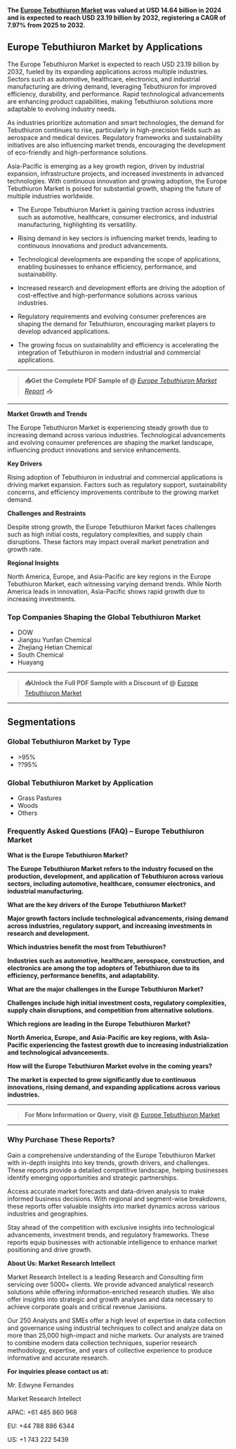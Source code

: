 <p><strong>The <a href="https://www.marketresearchintellect.com/download-sample/?rid=901743&amp;utm_source=Pulse-April-Europe&amp;utm_medium=852">Europe Tebuthiuron Market</a> was valued at USD 14.64 billion in 2024 and is expected to reach USD 23.19 billion by 2032, registering a CAGR of 7.97% from 2025 to 2032.</strong></p><h2>Europe Tebuthiuron Market by Applications&nbsp;</h2><p><p>The Europe Tebuthiuron Market is expected to reach USD 23.19 billion by 2032, fueled by its expanding applications across multiple industries. Sectors such as automotive, healthcare, electronics, and industrial manufacturing are driving demand, leveraging Tebuthiuron for improved efficiency, durability, and performance. Rapid technological advancements are enhancing product capabilities, making Tebuthiuron solutions more adaptable to evolving industry needs.</p><p>As industries prioritize automation and smart technologies, the demand for Tebuthiuron continues to rise, particularly in high-precision fields such as aerospace and medical devices. Regulatory frameworks and sustainability initiatives are also influencing market trends, encouraging the development of eco-friendly and high-performance solutions.</p><p>Asia-Pacific is emerging as a key growth region, driven by industrial expansion, infrastructure projects, and increased investments in advanced technologies. With continuous innovation and growing adoption, the Europe Tebuthiuron Market is poised for substantial growth, shaping the future of multiple industries worldwide.</p></p><ul><li><p>The Europe Tebuthiuron Market is gaining traction across industries such as automotive, healthcare, consumer electronics, and industrial manufacturing, highlighting its versatility.</p></li><li><p>Rising demand in key sectors is influencing market trends, leading to continuous innovations and product advancements.</p></li><li><p>Technological developments are expanding the scope of applications, enabling businesses to enhance efficiency, performance, and sustainability.</p></li><li><p>Increased research and development efforts are driving the adoption of cost-effective and high-performance solutions across various industries.</p></li><li><p>Regulatory requirements and evolving consumer preferences are shaping the demand for Tebuthiuron, encouraging market players to develop advanced applications.</p></li><li><p>The growing focus on sustainability and efficiency is accelerating the integration of Tebuthiuron in modern industrial and commercial applications.</p></li></ul><hr /><blockquote><p><strong><span class="font-[700]">📥Get the Complete PDF Sample of @ </span></strong><em><span class="font-[700]"><a href="https://www.marketresearchintellect.com/download-sample/?rid=901743&amp;utm_source=Pulse-April-Europe&amp;utm_medium=852" target="_blank" data-tracking-control-name="article-ssr-frontend-pulse_little-text-block" data-tracking-will-navigate="" data-test-link="">Europe Tebuthiuron Market Report</a>&nbsp;📥</span></em></p></blockquote><hr /><p class="" data-start="77" data-end="360"><strong data-start="77" data-end="105">Market Growth and Trends</strong></p><p class="" data-start="77" data-end="360">The Europe Tebuthiuron Market is experiencing steady growth due to increasing demand across various industries. Technological advancements and evolving consumer preferences are shaping the market landscape, influencing product innovations and service enhancements.</p><p class="" data-start="362" data-end="606"><strong data-start="362" data-end="377">Key Drivers</strong></p><p class="" data-start="362" data-end="606">Rising adoption of Tebuthiuron in industrial and commercial applications is driving market expansion. Factors such as regulatory support, sustainability concerns, and efficiency improvements contribute to the growing market demand.</p><p class="" data-start="608" data-end="849"><strong data-start="608" data-end="637">Challenges and Restraints</strong></p><p class="" data-start="608" data-end="849">Despite strong growth, the Europe Tebuthiuron Market faces challenges such as high initial costs, regulatory complexities, and supply chain disruptions. These factors may impact overall market penetration and growth rate.</p><p class="" data-start="851" data-end="1095"><strong data-start="851" data-end="872">Regional Insights</strong></p><p class="" data-start="851" data-end="1095">North America, Europe, and Asia-Pacific are key regions in the Europe Tebuthiuron Market, each witnessing varying demand trends. While North America leads in innovation, Asia-Pacific shows rapid growth due to increasing investments.</p><p><h3>Top Companies Shaping the Global Tebuthiuron Market </h3><ul><li>DOW</li><li>Jiangsu Yunfan Chemical</li><li>Zhejiang Hetian Chemical</li><li>South Chemical</li><li>Huayang</li></ul></p><hr /><blockquote><p><strong>📥Unlock the Full PDF Sample with a Discount of @</strong> <a href="https://www.marketresearchintellect.com/ask-for-discount/?rid=901743&amp;utm_source=Pulse-April-Europe&amp;utm_medium=852">Europe Tebuthiuron Market</a></p></blockquote><hr /><p><h2>Segmentations</h2><h3>Global Tebuthiuron Market by Type</h3><ul><li>>95%</li><li>??95%</li></ul><h3>Global Tebuthiuron Market by Application</h3><ul><li>Grass Pastures</li><li>Woods</li><li>Others</li></ul></p><h3><strong>Frequently Asked Questions (FAQ) &ndash; Europe Tebuthiuron Market</strong></h3><p><strong>What is the Europe Tebuthiuron Market?</strong></p><p><strong>The Europe Tebuthiuron Market refers to the industry focused on the production, development, and application of Tebuthiuron across various sectors, including automotive, healthcare, consumer electronics, and industrial manufacturing.</strong></p><p><strong>What are the key drivers of the Europe Tebuthiuron Market?</strong></p><p><strong>Major growth factors include technological advancements, rising demand across industries, regulatory support, and increasing investments in research and development.</strong></p><p><strong>Which industries benefit the most from Tebuthiuron?</strong></p><p><strong>Industries such as automotive, healthcare, aerospace, construction, and electronics are among the top adopters of Tebuthiuron due to its efficiency, performance benefits, and adaptability.</strong></p><p><strong>What are the major challenges in the Europe Tebuthiuron Market?</strong></p><p><strong>Challenges include high initial investment costs, regulatory complexities, supply chain disruptions, and competition from alternative solutions.</strong></p><p><strong>Which regions are leading in the Europe Tebuthiuron Market?</strong></p><p><strong>North America, Europe, and Asia-Pacific are key regions, with Asia-Pacific experiencing the fastest growth due to increasing industrialization and technological advancements.</strong></p><p><strong>How will the Europe Tebuthiuron Market evolve in the coming years?</strong></p><p><strong>The market is expected to grow significantly due to continuous innovations, rising demand, and expanding applications across various industries.</strong></p><hr /><blockquote><p><span class="font-[700]"><strong>For More Information or Query, visit&nbsp;@</strong>&nbsp;</span><span class="font-[700]"><a href="https://www.marketresearchintellect.com/product/global-tebuthiuron-market/?utm_source=Linkedin&utm_medium=852" target="_blank" data-tracking-control-name="article-ssr-frontend-pulse_little-text-block" data-tracking-will-navigate="" data-test-link="">Europe Tebuthiuron Market</a></span></p></blockquote><hr /><h3><strong data-start="0" data-end="31">Why Purchase These Reports?</strong></h3><p class="" data-start="35" data-end="297">Gain a comprehensive understanding of the Europe Tebuthiuron Market with in-depth insights into key trends, growth drivers, and challenges. These reports provide a detailed competitive landscape, helping businesses identify emerging opportunities and strategic partnerships.</p><p class="" data-start="299" data-end="540">Access accurate market forecasts and data-driven analysis to make informed business decisions. With regional and segment-wise breakdowns, these reports offer valuable insights into market dynamics across various industries and geographies.</p><p class="" data-start="542" data-end="784">Stay ahead of the competition with exclusive insights into technological advancements, investment trends, and regulatory frameworks. These reports equip businesses with actionable intelligence to enhance market positioning and drive growth.</p><p><strong><span class="font-[700]">About Us: Market Research Intellect</span></strong></p><p><span class="">Market Research Intellect is a leading Research and Consulting firm servicing over 5000+ clients. We provide advanced analytical research solutions while offering information-enriched research studies.&nbsp;</span>We also offer insights into strategic and growth analyses and data necessary to achieve corporate goals and critical revenue Janisions.</p><p><span class="">Our 250 Analysts and SMEs offer a high level of expertise in data collection and governance using industrial techniques to collect and analyze data on more than 25,000 high-impact and niche markets. Our analysts are trained to combine modern data collection techniques, superior research methodology, expertise, and years of collective experience to produce informative and accurate research.</span></p><p><strong>For inquiries please contact us at:</strong></p><p>Mr. Edwyne Fernandes</p><p>Market Research Intellect</p><p>APAC: +61 485 860 968</p><p>EU: +44 788 886 6344</p><p>US: +1 743 222 5439</p>